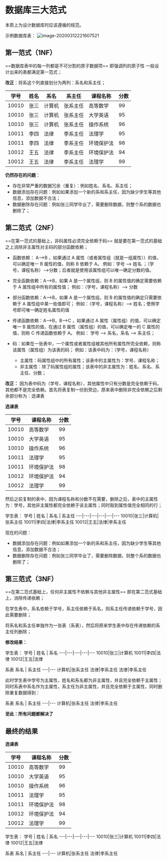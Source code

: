
# 数据库三大范式

本质上为设计数据库时应该遵循的规范。

示例数据库表：
![image-20200312221607521](%E6%95%B0%E6%8D%AE%E5%BA%93%E4%B8%89%E5%A4%A7%E8%8C%83%E5%BC%8F.resource/image-20200312221607521.png)

## 第一范式（1NF）
==数据库表中的每一列都是不可分割的原子数据项==
即强调列的原子性
一般设计出来的表都满足第一范式；

**改正**：将系这个列直接划分为两列：系名和系主任；

学号 | 姓名 | 系名 | 系主任 | 课程名称 | 分数 
---|---|---|---|---|---
10010|张三|计算机|张系主任|高等数学|99
10010|张三|计算机   |张系主任|大学英语|95
10010|张三|计算机|张系主任|操作系统|96
10011|李四|法律|李系主任|法理学|95
10011|李四|法律|李系主任|环境保护法|98
10012|王五|法律|李系主任|环境保护法|94
10012|王五|法律|李系主任|法理学|99

**仍然存在的问题**：
- 存在非常严重的数据冗余（重复）：例如姓名、系名、系主任；
- 数据添加存在问题：例如如果添加一个新的系和系主任，因为缺少学生等其他信息，添加数据不合法；
- 数据删除存在问题：例如张三同学毕业了，需要删除数据，则整个系的数据也删除了；



## 第二范式（2NF）

==在第一范式的基础上，非码属性必须完全依赖于码==
就是要在第一范式的基础之上消除非主属性对主码的部分函数依赖；

- 函数依赖： A-->B ，如果通过 A 属性（或者属性组（就是一组属性））的值，可以确定唯一 B 属性的值，则称 B 依赖于 A。
例如：学号 --> 姓名  ；（学号，课程名称）-->分数；后者就是使用该属性组可以唯一确定分数的值。

- 完全函数依赖：A-->B，如果 A 是一个属性组，则 B 的属性值的确定需要依赖于 A 属性组中所有的属性值；
例如：（学号，课程名称）--> 分数

- 部分函数依赖：A-->B，如果 A 是一个属性组，则 B 的属性值的确定只需要依赖于 A 属性组中某一些值即可；
例如：（学号，课程名称）--> 姓名；使用学号即可唯一确定姓名属性的值

- 传递函数依赖：A-->B，B-->C ，如果通过 A 属性（属性组）的值，可以确定唯一 B 属性的值，在通过 B 属性（属性组）的值，可以确定唯一的 C 属性的值，则称 C 传递函数依赖于 A。
例如： 学号  --> 系名，系名 --> 系主任；

- 码：如果在一张表中，一个属性或者属性组被其他所有属性所完全依赖，则称该属性（属性组）为该表的码；
例如：该表中码为：（学号，课程名称）
  - 主属性：码属性组中的所有属性；该表中的主属性为：学号、课程名称；
  - 非主属性：除了码属性组的属性；该表中的非主属性为：姓名、系名、系主任、分数；

**改正：**
因为表中码为（学号，课程名称），其他属性中只有分数是完全依赖于码，其他都不是完全依赖。首先将表复制一份到旁边，原来表中删除非完全依赖之后剩余部分称为：选课表

**选课表**

学号| 课程名称 | 分数 
---|---|---
10010|高等数学|99
10010|大学英语|95
10010|操作系统|96
10011|法理学|95
10011|环境保护法|98
10012|环境保护法|94
10012|法理学|99

然后之前复制的表中，因为课程名称和分数不在需要，删除之后，表中的主属性为：学号，其他非主属性都完全依赖于该主属性；同时取到属性值完全相同的行；

学生表：
学号 | 姓名 | 系名 | 系主任 
---|---|---|---|---|---
10010|张三|计算机|张系主任
10011|李四|法律|李系主任
10012|王五|法律|李系主任


 现在的问题：  
- 数据添加存在问题：例如如果添加一个新的系和系主任，因为缺少学生等其他信息，添加数据不合法；
- 数据删除存在问题：例如张三同学毕业了，需要删除数据，则整个系的数据也删除了；


## 第三范式（3NF）

==在第二范式基础上，任何非主属性不依赖与其他非主属性==
即在第二范式基础上，消除传递依赖；

在学生表中，系名依赖于学号，系主任依赖于系名，则系主任传递依赖于学号，因 此需要删除；

将系名和系主任单独作为一张表（系表），然后将原来学生表中存在传递依赖的系主任列删除；

**修改结果：**

学生表：
学号 | 姓名 | 系名 
---|---|---|---|---
10010|张三|计算机
10011|李四|法律
10012|王五|法律

系表
系名 | 系主任 
---|---
计算机|张系主任
法律|李系主任
法律|李系主任

此时学生表中学号为主属性，姓名和系名都为非主属性，并且完全依赖于主属性；同时系表中系名作为主属性，系主任为非主属性，并且完全依赖于主属性，同时删除重复数据得到：

系表
系名 | 系主任 
---|---
计算机|张系主任
法律|李系主任

**至此：所有问题都解决了**

## 最终的结果

**选课表**

学号| 课程名称 | 分数 
---|---|---
10010|高等数学|99
10010|大学英语|95
10010|操作系统|96
10011|法理学|95
10011|环境保护法|98
10012|环境保护法|94
10012|法理学|99

学生表：
学号 | 姓名 | 系名 
---|---|---|---|---
10010|张三|计算机
10011|李四|法律
10012|王五|法律


系表
系名 | 系主任 
---|---
计算机|张系主任
法律|李系主任


